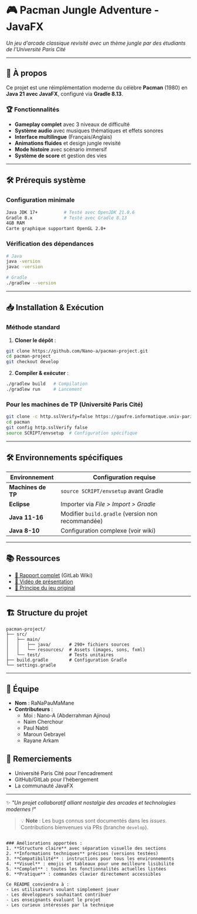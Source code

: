 # 🎮 Pacman Jungle Adventure - JavaFX

*Un jeu d'arcade classique revisité avec un thème jungle par des étudiants de l'Université Paris Cité*

---

## 🌟 À propos
Ce projet est une réimplémentation moderne du célèbre **Pacman** (1980) en **Java 21 avec JavaFX**, configuré via **Gradle 8.13**.

### 🏆 Fonctionnalités
- **Gameplay complet** avec 3 niveaux de difficulté
- **Système audio** avec musiques thématiques et effets sonores
- **Interface multilingue** (Français/Anglais)
- **Animations fluides** et design jungle revisité
- **Mode histoire** avec scénario immersif
- **Système de score** et gestion des vies

---

## 🛠 Prérequis système

### Configuration minimale
```bash
Java JDK 17+          # Testé avec OpenJDK 21.0.6
Gradle 8.x            # Testé avec Gradle 8.13
4GB RAM
Carte graphique supportant OpenGL 2.0+
```

### Vérification des dépendances
```bash
# Java
java -version
javac -version

# Gradle
./gradlew --version
```

---

## 📥 Installation & Exécution

### Méthode standard
1. **Cloner le dépôt** :
```bash
git clone https://github.com/Nano-a/pacman-project.git
cd pacman-project
git checkout develop
```

2. **Compiler & exécuter** :
```bash
./gradlew build   # Compilation
./gradlew run     # Lancement
```

### Pour les machines de TP (Université Paris Cité)
```bash
git clone -c http.sslVerify=false https://gaufre.informatique.univ-paris-diderot.fr/myteam/pacman
cd pacman
git config http.sslVerify false
source SCRIPT/envsetup  # Configuration spécifique
```
---

## 🛠 Environnements spécifiques

| Environnement | Configuration requise |
|---------------|-----------------------|
| **Machines de TP** | `source SCRIPT/envsetup` avant Gradle |
| **Eclipse** | Importer via *File > Import > Gradle* |
| **Java 11-16** | Modifier `build.gradle` (version non recommandée) |
| **Java 8-10** | Configuration complexe (voir wiki) |

---

## 📚 Ressources
- [📝 Rapport complet](https://gitlab.com/...) (GitLab Wiki)
- [🎥 Vidéo de présentation](https://youtu.be/0knIP1q6Q6w)
- [📖 Principe du jeu original](https://fr.wikipedia.org/wiki/Pac-Man)

---

## 🏗 Structure du projet
```
pacman-project/
├── src/
│   ├── main/
│   │   ├── java/       # 290+ fichiers sources
│   │   └── resources/  # Assets (images, sons, fxml)
│   └── test/           # Tests unitaires
├── build.gradle        # Configuration Gradle
└── settings.gradle
```

---

## 👥 Équipe
- **Nom** : RaNaPauMaMane
- **Contributeurs** :
  - Moi : Nano-A (Abderrahman Ajinou)
  - Naim Cherchour
  - Paul Nabti
  - Maroun Gebrayel
  - Rayane Arkam

## 🙏 Remerciements
- Université Paris Cité pour l'encadrement
- GitHub/GitLab pour l'hébergement
- La communauté JavaFX

---

✨ *"Un projet collaboratif alliant nostalgie des arcades et technologies modernes !"*

> 💡 **Note** : Les bugs connus sont documentés dans les *issues*. Contributions bienvenues via PRs (branche `develop`).
```

### Améliorations apportées :
1. **Structure claire** avec séparation visuelle des sections
2. **Informations techniques** précises (versions testées)
3. **Compatibilité** : instructions pour tous les environnements
4. **Visuel** : emojis et tableaux pour une meilleure lisibilité
5. **Complet** : toutes les fonctionnalités actuelles listées
6. **Pratique** : commandes clavier directement accessibles

Ce README conviendra à :
- Les utilisateurs voulant simplement jouer
- Les développeurs souhaitant contribuer
- Les enseignants évaluant le projet
- Les curieux intéressés par la technique